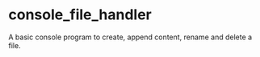 # console_file_handler
A basic console program to create, append content, rename and delete a file.
